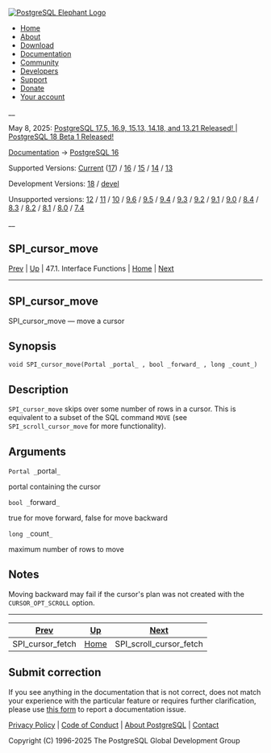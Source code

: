 [ ![PostgreSQL Elephant Logo](/media/img/about/press/elephant.png) ](/)

  * [Home](/ "Home")
  * [About](/about/ "About")
  * [Download](/download/ "Download")
  * [Documentation](/docs/ "Documentation")
  * [Community](/community/ "Community")
  * [Developers](/developer/ "Developers")
  * [Support](/support/ "Support")
  * [Donate](/about/donate/ "Donate")
  * [Your account](/account/ "Your account")

__

May 8, 2025: [ PostgreSQL 17.5, 16.9, 15.13, 14.18, and 13.21 Released! ](/about/news/postgresql-175-169-1513-1418-and-1321-released-3072/) | [ PostgreSQL 18 Beta 1 Released! ](/about/news/postgresql-18-beta-1-released-3070/)

[Documentation](/docs/ "Documentation") -> [PostgreSQL
16](/docs/16/index.html)

Supported Versions: [Current](/docs/current/spi-spi-cursor-move.html
"PostgreSQL 17 - SPI_cursor_move") ([17](/docs/17/spi-spi-cursor-move.html
"PostgreSQL 17 - SPI_cursor_move")) / [16](/docs/16/spi-spi-cursor-move.html
"PostgreSQL 16 - SPI_cursor_move") / [15](/docs/15/spi-spi-cursor-move.html
"PostgreSQL 15 - SPI_cursor_move") / [14](/docs/14/spi-spi-cursor-move.html
"PostgreSQL 14 - SPI_cursor_move") / [13](/docs/13/spi-spi-cursor-move.html
"PostgreSQL 13 - SPI_cursor_move")

Development Versions: [18](/docs/18/spi-spi-cursor-move.html "PostgreSQL 18 -
SPI_cursor_move") / [devel](/docs/devel/spi-spi-cursor-move.html "PostgreSQL
devel - SPI_cursor_move")

Unsupported versions: [12](/docs/12/spi-spi-cursor-move.html "PostgreSQL 12 -
SPI_cursor_move") / [11](/docs/11/spi-spi-cursor-move.html "PostgreSQL 11 -
SPI_cursor_move") / [10](/docs/10/spi-spi-cursor-move.html "PostgreSQL 10 -
SPI_cursor_move") / [9.6](/docs/9.6/spi-spi-cursor-move.html "PostgreSQL 9.6 -
SPI_cursor_move") / [9.5](/docs/9.5/spi-spi-cursor-move.html "PostgreSQL 9.5 -
SPI_cursor_move") / [9.4](/docs/9.4/spi-spi-cursor-move.html "PostgreSQL 9.4 -
SPI_cursor_move") / [9.3](/docs/9.3/spi-spi-cursor-move.html "PostgreSQL 9.3 -
SPI_cursor_move") / [9.2](/docs/9.2/spi-spi-cursor-move.html "PostgreSQL 9.2 -
SPI_cursor_move") / [9.1](/docs/9.1/spi-spi-cursor-move.html "PostgreSQL 9.1 -
SPI_cursor_move") / [9.0](/docs/9.0/spi-spi-cursor-move.html "PostgreSQL 9.0 -
SPI_cursor_move") / [8.4](/docs/8.4/spi-spi-cursor-move.html "PostgreSQL 8.4 -
SPI_cursor_move") / [8.3](/docs/8.3/spi-spi-cursor-move.html "PostgreSQL 8.3 -
SPI_cursor_move") / [8.2](/docs/8.2/spi-spi-cursor-move.html "PostgreSQL 8.2 -
SPI_cursor_move") / [8.1](/docs/8.1/spi-spi-cursor-move.html "PostgreSQL 8.1 -
SPI_cursor_move") / [8.0](/docs/8.0/spi-spi-cursor-move.html "PostgreSQL 8.0 -
SPI_cursor_move") / [7.4](/docs/7.4/spi-spi-cursor-move.html "PostgreSQL 7.4 -
SPI_cursor_move")

__

SPI_cursor_move  
---  
[Prev](spi-spi-cursor-fetch.html "SPI_cursor_fetch")  | [Up](spi-interface.html "47.1. Interface Functions") | 47.1. Interface Functions | [Home](index.html "PostgreSQL 16.9 Documentation") |  [Next](spi-spi-scroll-cursor-fetch.html "SPI_scroll_cursor_fetch")  
  
* * *

## SPI_cursor_move

SPI_cursor_move — move a cursor

## Synopsis

    
    
    void SPI_cursor_move(Portal _portal_ , bool _forward_ , long _count_)
    

## Description

`SPI_cursor_move` skips over some number of rows in a cursor. This is
equivalent to a subset of the SQL command `MOVE` (see `SPI_scroll_cursor_move`
for more functionality).

## Arguments

`Portal _`portal`_`

    

portal containing the cursor

`bool _`forward`_`

    

true for move forward, false for move backward

`long _`count`_`

    

maximum number of rows to move

## Notes

Moving backward may fail if the cursor's plan was not created with the
`CURSOR_OPT_SCROLL` option.

* * *

[Prev](spi-spi-cursor-fetch.html "SPI_cursor_fetch")  | [Up](spi-interface.html "47.1. Interface Functions") |  [Next](spi-spi-scroll-cursor-fetch.html "SPI_scroll_cursor_fetch")  
---|---|---  
SPI_cursor_fetch  | [Home](index.html "PostgreSQL 16.9 Documentation") |  SPI_scroll_cursor_fetch  
  
## Submit correction

If you see anything in the documentation that is not correct, does not match
your experience with the particular feature or requires further clarification,
please use [this form](/account/comments/new/16/spi-spi-cursor-move.html/) to
report a documentation issue.

[Privacy Policy](/about/privacypolicy) | [Code of Conduct](/about/policies/coc/) | [About PostgreSQL](/about/) | [Contact](/about/contact/)  

Copyright (C) 1996-2025 The PostgreSQL Global Development Group

